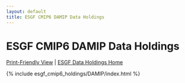```yaml
---
layout: default
title: ESGF CMIP6 DAMIP Data Holdings
---
```


# ESGF CMIP6 DAMIP Data Holdings

[Print-Friendly View](print_view.html)  \|  [ESGF Data Holdings Home](../)

{% include esgf_cmip6_holdings/DAMIP/index.html %}
